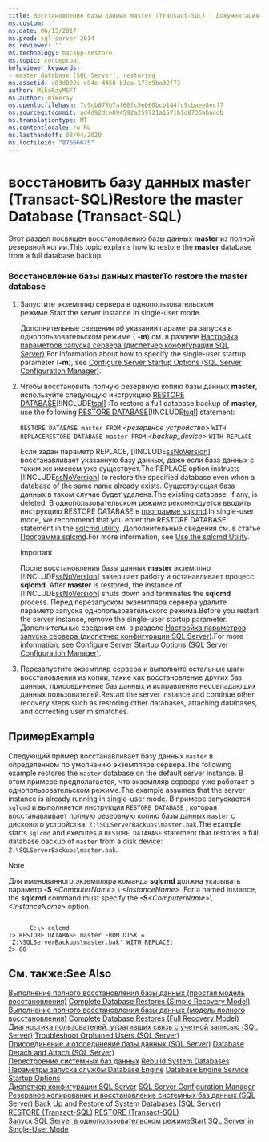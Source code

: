 ```yaml
---
title: Восстановление базы данных master (Transact-SQL) | Документация Майкрософт
ms.custom: ''
ms.date: 06/13/2017
ms.prod: sql-server-2014
ms.reviewer: ''
ms.technology: backup-restore
ms.topic: conceptual
helpviewer_keywords:
- master database [SQL Server], restoring
ms.assetid: c83d802c-e84e-4458-b3ca-173d9ba32f73
author: MikeRayMSFT
ms.author: mikeray
ms.openlocfilehash: 7c9cb078b7af60fc5e060bcb144fc9cbaee8ecf7
ms.sourcegitcommit: ad4d92dce894592a259721a1571b1d8736abacdb
ms.translationtype: MT
ms.contentlocale: ru-RU
ms.lasthandoff: 08/04/2020
ms.locfileid: "87666675"
---
```

# <a name="restore-the-master-database-transact-sql"></a><span data-ttu-id="04ffe-102">восстановить базу данных master (Transact-SQL)</span><span class="sxs-lookup"><span data-stu-id="04ffe-102">Restore the master Database (Transact-SQL)</span></span>
  <span data-ttu-id="04ffe-103">Этот раздел посвящен восстановлению базы данных **master** из полной резервной копии.</span><span class="sxs-lookup"><span data-stu-id="04ffe-103">This topic explains how to restore the **master** database from a full database backup.</span></span>  
  
### <a name="to-restore-the-master-database"></a><span data-ttu-id="04ffe-104">Восстановление базы данных master</span><span class="sxs-lookup"><span data-stu-id="04ffe-104">To restore the master database</span></span>  
  
1.  <span data-ttu-id="04ffe-105">Запустите экземпляр сервера в однопользовательском режиме.</span><span class="sxs-lookup"><span data-stu-id="04ffe-105">Start the server instance in single-user mode.</span></span>  
  
     <span data-ttu-id="04ffe-106">Дополнительные сведения об указании параметра запуска в однопользовательском режиме ( **-m**) см. в разделе [Настройка параметров запуска сервера (диспетчер конфигурации SQL Server)](../../database-engine/configure-windows/scm-services-configure-server-startup-options.md).</span><span class="sxs-lookup"><span data-stu-id="04ffe-106">For information about how to specify the single-user startup parameter (**-m**), see [Configure Server Startup Options &#40;SQL Server Configuration Manager&#41;](../../database-engine/configure-windows/scm-services-configure-server-startup-options.md).</span></span>  
  
2.  <span data-ttu-id="04ffe-107">Чтобы восстановить полную резервную копию базы данных **master**, используйте следующую инструкцию [RESTORE DATABASE](/sql/t-sql/statements/restore-statements-transact-sql)[!INCLUDE[tsql](../../includes/tsql-md.md)] :</span><span class="sxs-lookup"><span data-stu-id="04ffe-107">To restore a full database backup of **master**, use the following [RESTORE DATABASE](/sql/t-sql/statements/restore-statements-transact-sql)[!INCLUDE[tsql](../../includes/tsql-md.md)] statement:</span></span>  
  
     <span data-ttu-id="04ffe-108">`RESTORE DATABASE master FROM`  *<резервное устройство>*  `WITH REPLACE`</span><span class="sxs-lookup"><span data-stu-id="04ffe-108">`RESTORE DATABASE master FROM`  *<backup_device>*  `WITH REPLACE`</span></span>  
  
     <span data-ttu-id="04ffe-109">Если задан параметр REPLACE, [!INCLUDE[ssNoVersion](../../../includes/ssnoversion-md.md)] восстанавливает указанную базу данных, даже если база данных с таким же именем уже существует.</span><span class="sxs-lookup"><span data-stu-id="04ffe-109">The REPLACE option instructs [!INCLUDE[ssNoVersion](../../../includes/ssnoversion-md.md)] to restore the specified database even when a database of the same name already exists.</span></span> <span data-ttu-id="04ffe-110">Существующая база данных в таком случае будет удалена.</span><span class="sxs-lookup"><span data-stu-id="04ffe-110">The existing database, if any, is deleted.</span></span> <span data-ttu-id="04ffe-111">В однопользовательском режиме рекомендуется вводить инструкцию RESTORE DATABASE в [программе sqlcmd](../../tools/sqlcmd-utility.md).</span><span class="sxs-lookup"><span data-stu-id="04ffe-111">In single-user mode, we recommend that you enter the RESTORE DATABASE statement in the [sqlcmd utility](../../tools/sqlcmd-utility.md).</span></span> <span data-ttu-id="04ffe-112">Дополнительные сведения см. в статье [Программа sqlcmd](../scripting/sqlcmd-use-the-utility.md).</span><span class="sxs-lookup"><span data-stu-id="04ffe-112">For more information, see [Use the sqlcmd Utility](../scripting/sqlcmd-use-the-utility.md).</span></span>  
  
    > [!IMPORTANT]  
    >  <span data-ttu-id="04ffe-113">После восстановления базы данных **master** экземпляр [!INCLUDE[ssNoVersion](../../../includes/ssnoversion-md.md)] завершает работу и останавливает процесс **sqlcmd** .</span><span class="sxs-lookup"><span data-stu-id="04ffe-113">After **master** is restored, the instance of [!INCLUDE[ssNoVersion](../../../includes/ssnoversion-md.md)] shuts down and terminates the **sqlcmd** process.</span></span> <span data-ttu-id="04ffe-114">Перед перезапуском экземпляра сервера удалите параметр запуска однопользовательского режима.</span><span class="sxs-lookup"><span data-stu-id="04ffe-114">Before you restart the server instance, remove the single-user startup parameter.</span></span> <span data-ttu-id="04ffe-115">Дополнительные сведения см. в разделе [Настройка параметров запуска сервера (диспетчер конфигурации SQL Server)](../../database-engine/configure-windows/scm-services-configure-server-startup-options.md).</span><span class="sxs-lookup"><span data-stu-id="04ffe-115">For more information, see [Configure Server Startup Options &#40;SQL Server Configuration Manager&#41;](../../database-engine/configure-windows/scm-services-configure-server-startup-options.md).</span></span>  
  
3.  <span data-ttu-id="04ffe-116">Перезапустите экземпляр сервера и выполните остальные шаги восстановления из копии, такие как восстановление других баз данных, присоединение баз данных и исправление несовпадающих данных пользователей.</span><span class="sxs-lookup"><span data-stu-id="04ffe-116">Restart the server instance and continue other recovery steps such as restoring other databases, attaching databases, and correcting user mismatches.</span></span>  
  
## <a name="example"></a><span data-ttu-id="04ffe-117">Пример</span><span class="sxs-lookup"><span data-stu-id="04ffe-117">Example</span></span>  
 <span data-ttu-id="04ffe-118">Следующий пример восстанавливает базу данных `master` в определенном по умолчанию экземпляре сервера.</span><span class="sxs-lookup"><span data-stu-id="04ffe-118">The following example restores the `master` database on the default server instance.</span></span> <span data-ttu-id="04ffe-119">В этом примере предполагается, что экземпляр сервера уже работает в однопользовательском режиме.</span><span class="sxs-lookup"><span data-stu-id="04ffe-119">The example assumes that the server instance is already running in single-user mode.</span></span> <span data-ttu-id="04ffe-120">В примере запускается `sqlcmd` и выполняется инструкция `RESTORE DATABASE` , которая восстанавливает полную резервную копию базы данных `master` с дискового устройства: `Z:\SQLServerBackups\master.bak`.</span><span class="sxs-lookup"><span data-stu-id="04ffe-120">The example starts `sqlcmd` and executes a `RESTORE DATABASE` statement that restores a full database backup of `master` from a disk device: `Z:\SQLServerBackups\master.bak`.</span></span>  
  
> [!NOTE]
>  <span data-ttu-id="04ffe-121">Для именованного экземпляра команда **sqlcmd** должна указывать параметр **-S** _\<ComputerName>_ \\ *\<InstanceName>* .</span><span class="sxs-lookup"><span data-stu-id="04ffe-121">For a named instance, the **sqlcmd** command must specify the **-S**_\<ComputerName>_\\*\<InstanceName>* option.</span></span>  
  
```  
  
      C:\> sqlcmd  
1> RESTORE DATABASE master FROM DISK = 'Z:\SQLServerBackups\master.bak' WITH REPLACE;  
2> GO  
```  
  
## <a name="see-also"></a><span data-ttu-id="04ffe-122">См. также:</span><span class="sxs-lookup"><span data-stu-id="04ffe-122">See Also</span></span>  
 <span data-ttu-id="04ffe-123">[Выполнение полного восстановления базы данных (простая модель восстановления)](complete-database-restores-simple-recovery-model.md) </span><span class="sxs-lookup"><span data-stu-id="04ffe-123">[Complete Database Restores &#40;Simple Recovery Model&#41;](complete-database-restores-simple-recovery-model.md) </span></span>  
 <span data-ttu-id="04ffe-124">[Выполнение полного восстановления базы данных (модель полного восстановления)](complete-database-restores-full-recovery-model.md) </span><span class="sxs-lookup"><span data-stu-id="04ffe-124">[Complete Database Restores &#40;Full Recovery Model&#41;](complete-database-restores-full-recovery-model.md) </span></span>  
 <span data-ttu-id="04ffe-125">[Диагностика пользователей, утративших связь с учетной записью (SQL Server)](../../sql-server/failover-clusters/troubleshoot-orphaned-users-sql-server.md) </span><span class="sxs-lookup"><span data-stu-id="04ffe-125">[Troubleshoot Orphaned Users &#40;SQL Server&#41;](../../sql-server/failover-clusters/troubleshoot-orphaned-users-sql-server.md) </span></span>  
 <span data-ttu-id="04ffe-126">[Присоединение и отсоединение базы данных (SQL Server)](../databases/database-detach-and-attach-sql-server.md) </span><span class="sxs-lookup"><span data-stu-id="04ffe-126">[Database Detach and Attach &#40;SQL Server&#41;](../databases/database-detach-and-attach-sql-server.md) </span></span>  
 <span data-ttu-id="04ffe-127">[Перестроение системных баз данных](../databases/system-databases.md) </span><span class="sxs-lookup"><span data-stu-id="04ffe-127">[Rebuild System Databases](../databases/system-databases.md) </span></span>  
 <span data-ttu-id="04ffe-128">[Параметры запуска службы Database Engine](../../database-engine/configure-windows/database-engine-service-startup-options.md) </span><span class="sxs-lookup"><span data-stu-id="04ffe-128">[Database Engine Service Startup Options](../../database-engine/configure-windows/database-engine-service-startup-options.md) </span></span>  
 <span data-ttu-id="04ffe-129">[Диспетчер конфигурации SQL Server](../sql-server-configuration-manager.md) </span><span class="sxs-lookup"><span data-stu-id="04ffe-129">[SQL Server Configuration Manager](../sql-server-configuration-manager.md) </span></span>  
 <span data-ttu-id="04ffe-130">[Резервное копирование и восстановление системных баз данных (SQL Server)](back-up-and-restore-of-system-databases-sql-server.md) </span><span class="sxs-lookup"><span data-stu-id="04ffe-130">[Back Up and Restore of System Databases &#40;SQL Server&#41;](back-up-and-restore-of-system-databases-sql-server.md) </span></span>  
 <span data-ttu-id="04ffe-131">[RESTORE (Transact-SQL)](/sql/t-sql/statements/restore-statements-transact-sql) </span><span class="sxs-lookup"><span data-stu-id="04ffe-131">[RESTORE &#40;Transact-SQL&#41;](/sql/t-sql/statements/restore-statements-transact-sql) </span></span>  
 [<span data-ttu-id="04ffe-132">Запуск SQL Server в однопользовательском режиме</span><span class="sxs-lookup"><span data-stu-id="04ffe-132">Start SQL Server in Single-User Mode</span></span>](../../database-engine/configure-windows/start-sql-server-in-single-user-mode.md)  
  
  
